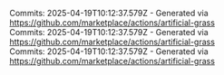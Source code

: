 Commits: 2025-04-19T10:12:37.579Z - Generated via https://github.com/marketplace/actions/artificial-grass
<br>
Commits: 2025-04-19T10:12:37.579Z - Generated via https://github.com/marketplace/actions/artificial-grass
<br>
Commits: 2025-04-19T10:12:37.579Z - Generated via https://github.com/marketplace/actions/artificial-grass
<br>
